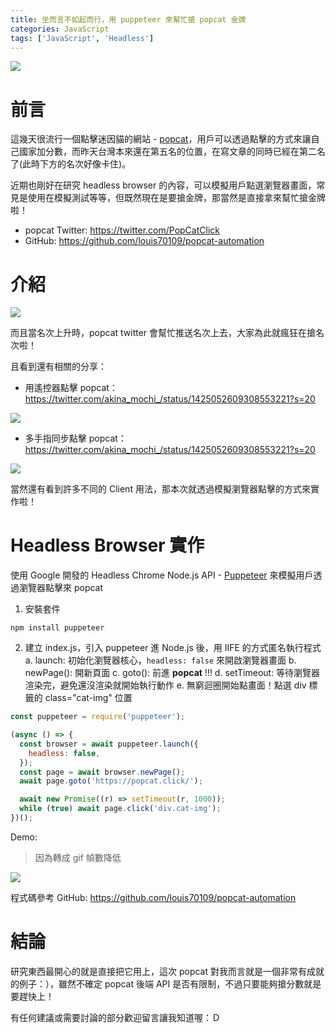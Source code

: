 ```yaml
---
title: 坐而言不如起而行，用 puppeteer 來幫忙搶 popcat 金牌
categories: JavaScript
tags: ['JavaScript', 'Headless']
---
```


<style>
  section.compact {
    font-size: 150%  
  }
  img[alt~="center"] {
    display: block;
    margin: 0 auto;
  }
</style>

![](https://nijialin.com/images/2021/popcat/2021-08-12-16-27-10.png)

# 前言

這幾天很流行一個點擊迷因貓的網站 - [popcat](https://popcat.click/)，用戶可以透過點擊的方式來讓自己國家加分數，而昨天台灣本來還在第五名的位置，在寫文章的同時已經在第二名了(此時下方的名次好像卡住)。

近期也剛好在研究 headless browser 的內容，可以模擬用戶點選瀏覽器畫面，常見是使用在模擬測試等等，但既然現在是要搶金牌，那當然是直接拿來幫忙搶金牌啦！

- popcat Twitter: https://twitter.com/PopCatClick
- GitHub: https://github.com/louis70109/popcat-automation

<!-- more -->

# 介紹

![](https://nijialin.com/images/2021/popcat/2021-08-12-16-28-29.png)

而且當名次上升時，popcat twitter 會幫忙推送名次上去，大家為此就瘋狂在搶名次啦！

且看到還有相關的分享：

- 用遙控器點擊 popcat： https://twitter.com/akina_mochi_/status/1425052609308553221?s=20

![](https://nijialin.com/images/2021/popcat/2021-08-12-16-06-44.png)

- 多手指同步點擊 popcat： https://twitter.com/akina_mochi_/status/1425052609308553221?s=20

![](https://nijialin.com/images/2021/popcat/2021-08-12-16-07-23.png)

當然還有看到許多不同的 Client 用法，那本次就透過模擬瀏覽器點擊的方式來實作啦！

# Headless Browser 實作

使用 Google 開發的 Headless Chrome Node.js API - [Puppeteer](https://github.com/puppeteer/puppeteer) 來模擬用戶透過瀏覽器點擊來 popcat

1. 安裝套件

```
npm install puppeteer
```

2. 建立 index.js，引入 puppeteer 進 Node.js 後，用 IIFE 的方式匿名執行程式
   a. launch: 初始化瀏覽器核心，`headless: false` 來開啟瀏覽器畫面
   b. newPage(): 開新頁面
   c. goto(): 前進 **popcat** !!!
   d. setTimeout: 等待瀏覽器渲染完，避免還沒渲染就開始執行動作
   e. 無窮迴圈開始點畫面！點選 div 標籤的 class="cat-img" 位置

```javascript
const puppeteer = require('puppeteer');

(async () => {
  const browser = await puppeteer.launch({
    headless: false,
  });
  const page = await browser.newPage();
  await page.goto('https://popcat.click/');

  await new Promise((r) => setTimeout(r, 1000));
  while (true) await page.click('div.cat-img');
})();
```

Demo:

> 因為轉成 gif 幀數降低

![](https://nijialin.com/images/2021/popcat/demo.gif)

程式碼參考 GitHub: https://github.com/louis70109/popcat-automation

# 結論

研究東西最開心的就是直接把它用上，這次 popcat 對我而言就是一個非常有成就的例子：），雖然不確定 popcat 後端 API 是否有限制，不過只要能夠搶分數就是要趕快上！

有任何建議或需要討論的部分歡迎留言讓我知道喔：Ｄ

